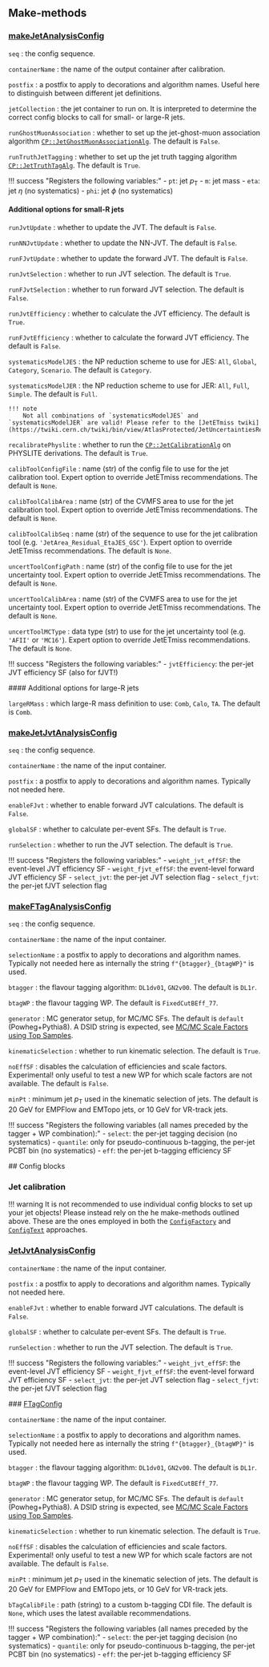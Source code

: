 ## Make-methods

### [makeJetAnalysisConfig](https://acode-browser1.usatlas.bnl.gov/lxr/source/athena/PhysicsAnalysis/Algorithms/JetAnalysisAlgorithms/python/JetAnalysisConfig.py)

`seq`
:   the config sequence.

`containerName`
:   the name of the output container after calibration.

`postfix`
:   a postfix to apply to decorations and algorithm names. Useful here to distinguish between different jet definitions.

`jetCollection`
:   the jet container to run on. It is interpreted to determine the correct config blocks to call for small- or large-R jets.

`runGhostMuonAssociation`
:   whether to set up the jet-ghost-muon association algorithm [`CP::JetGhostMuonAssociationAlg`](https://acode-browser1.usatlas.bnl.gov/lxr/source/athena/PhysicsAnalysis/Algorithms/JetAnalysisAlgorithms/Root/JetGhostMuonAssociationAlg.cxx). The default is `False`.

`runTruthJetTagging`
:   whether to set up the jet truth tagging algorithm [`CP::JetTruthTagAlg`](https://acode-browser1.usatlas.bnl.gov/lxr/source/athena/PhysicsAnalysis/Algorithms/JetAnalysisAlgorithms/Root/JetTruthTagAlg.cxx). The default is `True`.

!!! success "Registers the following variables:"
    - `pt`: jet $p_\mathrm{T}$
    - `m`: jet mass
    - `eta`: jet $\eta$ (no systematics)
    - `phi`: jet $\phi$ (no systematics)

#### Additional options for small-R jets

`runJvtUpdate`
:   whether to update the JVT. The default is `False`.

`runNNJvtUpdate`
:   whether to update the NN-JVT. The default is `False`.

`runFJvtUpdate`
:   whether to update the forward JVT. The default is `False`.

`runJvtSelection`
:   whether to run JVT selection. The default is `True`.

`runFJvtSelection`
:   whether to run forward JVT selection. The default is `False`.

`runJvtEfficiency`
:   whether to calculate the JVT efficiency. The default is `True`.

`runFJvtEfficiency`
:   whether to calculate the forward JVT efficiency. The default is `False`.

`systematicsModelJES`
:   the NP reduction scheme to use for JES: `All`, `Global`, `Category`, `Scenario`. The default is `Category`.

`systematicsModelJER`
:   the NP reduction scheme to use for JER: `All`, `Full`, `Simple`. The default is `Full`.

    !!! note
        Not all combinations of `systematicsModelJES` and `systematicsModelJER` are valid! Please refer to the [JetETmiss twiki](https://twiki.cern.ch/twiki/bin/view/AtlasProtected/JetUncertaintiesRel22).

`recalibratePhyslite`
:   whether to run the [`CP::JetCalibrationAlg`](https://acode-browser1.usatlas.bnl.gov/lxr/source/athena/PhysicsAnalysis/Algorithms/JetAnalysisAlgorithms/Root/JetCalibrationAlg.cxx) on PHYSLITE derivations. The default is `True`.

`calibToolConfigFile`
:   name (str) of the config file to use for the jet calibration tool. Expert option to override JetETmiss recommendations. The default is `None`.

`calibToolCalibArea`
:   name (str) of the CVMFS area to use for the jet calibration tool. Expert option to override JetETmiss recommendations. The default is `None`.

`calibToolCalibSeq`
:   name (str) of the sequence to use for the jet calibration tool (e.g. `'JetArea_Residual_EtaJES_GSC'`). Expert option to override JetETmiss recommendations. The default is `None`.

`uncertToolConfigPath`
:   name (str) of the config file to use for the jet uncertainty tool. Expert option to override JetETmiss recommendations. The default is `None`.

`uncertToolCalibArea`
:   name (str) of the CVMFS area to use for the jet uncertainty tool. Expert option to override JetETmiss recommendations. The default is `None`.

`uncertToolMCType`
:   data type (str) to use for the jet uncertainty tool (e.g. `'AFII'` or `'MC16'`). Expert option to override JetETmiss recommendations. The default is `None`.

!!! success "Registers the following variables:"
    - `jvtEfficiency`: the per-jet JVT efficiency SF (also for fJVT!)

#### Additional options for large-R jets

`largeRMass`
:   which large-R mass definition to use: `Comb`, `Calo`, `TA`. The default is `Comb`.


### [makeJetJvtAnalysisConfig](https://acode-browser1.usatlas.bnl.gov/lxr/source/athena/PhysicsAnalysis/Algorithms/JetAnalysisAlgorithms/python/JetJvtAnalysisConfig.py)

`seq`
:   the config sequence.

`containerName`
:   the name of the input container.

`postfix`
:   a postfix to apply to decorations and algorithm names. Typically not needed here.

`enableFJvt`
:   whether to enable forward JVT calculations. The default is `False`.

`globalSF`
:   whether to calculate per-event SFs. The default is `True`.

`runSelection`
:   whether to run the JVT selection. The default is `True`.

!!! success "Registers the following variables:"
    - `weight_jvt_effSF`: the event-level JVT efficiency SF
    - `weight_fjvt_effSF`: the event-level forward JVT efficiency SF
    - `select_jvt`: the per-jet JVT selection flag
    - `select_fjvt`: the per-jet fJVT selection flag

### [makeFTagAnalysisConfig](https://acode-browser1.usatlas.bnl.gov/lxr/source/athena/PhysicsAnalysis/Algorithms/FTagAnalysisAlgorithms/python/FTagAnalysisConfig.py)

`seq`
:   the config sequence.

`containerName`
:   the name of the input container.

`selectionName`
:   a postfix to apply to decorations and algorithm names. Typically not needed here as internally the string `f"{btagger}_{btagWP}"` is used.

`btagger`
:   the flavour tagging algorithm: `DL1dv01`, `GN2v00`. The default is `DL1r`.

`btagWP`
:   the flavour tagging WP. The default is `FixedCutBEff_77`.

`generator`
:   MC generator setup, for MC/MC SFs. The default is `default` (Powheg+Pythia8). A DSID string is expected, see [MC/MC Scale Factors using Top Samples](https://twiki.cern.ch/twiki/bin/viewauth/AtlasProtected/PmgTopProcesses#FTAG_MC_MC_Scale_Factors_using_T).

`kinematicSelection`
:   whether to run kinematic selection. The default is `True`.

`noEffSF`
:   disables the calculation of efficiencies and scale factors. Experimental! only useful to test a new WP for which scale factors are not available. The default is `False`.

`minPt`
:   minimum jet $p_\mathrm{T}$ used in the kinematic selection of jets. The default is 20 GeV for EMPFlow and EMTopo jets, or 10 GeV for VR-track jets.

!!! success "Registers the following variables (all names preceded by the tagger + WP combination):"
    - `select`: the per-jet tagging decision (no systematics)
    - `quantile`: only for pseudo-continuous b-tagging, the per-jet PCBT bin (no systematics)
    - `eff`: the per-jet b-tagging efficiency SF

## Config blocks

### Jet calibration

!!! warning
    It is not recommended to use individual config blocks to set up your jet objects! Please instead rely on the he make-methods outlined above.
    These are the ones employed in both the [`ConfigFactory`](https://acode-browser1.usatlas.bnl.gov/lxr/source/athena/PhysicsAnalysis/Algorithms/AnalysisAlgorithmsConfig/python/ConfigFactory.py) and [`ConfigText`](https://acode-browser1.usatlas.bnl.gov/lxr/source/athena/PhysicsAnalysis/Algorithms/AnalysisAlgorithmsConfig/python/ConfigText.py) approaches.

### [JetJvtAnalysisConfig](https://acode-browser1.usatlas.bnl.gov/lxr/source/athena/PhysicsAnalysis/Algorithms/JetAnalysisAlgorithms/python/JetJvtAnalysisConfig.py)

`containerName`
:   the name of the input container.

`postfix`
:   a postfix to apply to decorations and algorithm names. Typically not needed here.

`enableFJvt`
:   whether to enable forward JVT calculations. The default is `False`.

`globalSF`
:   whether to calculate per-event SFs. The default is `True`.

`runSelection`
:   whether to run the JVT selection. The default is `True`.

!!! success "Registers the following variables:"
    - `weight_jvt_effSF`: the event-level JVT efficiency SF
    - `weight_fjvt_effSF`: the event-level forward JVT efficiency SF
    - `select_jvt`: the per-jet JVT selection flag
    - `select_fjvt`: the per-jet fJVT selection flag

### [FTagConfig](https://acode-browser1.usatlas.bnl.gov/lxr/source/athena/PhysicsAnalysis/Algorithms/FTagAnalysisAlgorithms/python/FTagAnalysisConfig.py)

`containerName`
:   the name of the input container.

`selectionName`
:   a postfix to apply to decorations and algorithm names. Typically not needed here as internally the string `f"{btagger}_{btagWP}"` is used.

`btagger`
:   the flavour tagging algorithm: `DL1dv01`, `GN2v00`. The default is `DL1r`.

`btagWP`
:   the flavour tagging WP. The default is `FixedCutBEff_77`.

`generator`
:   MC generator setup, for MC/MC SFs. The default is `default` (Powheg+Pythia8). A DSID string is expected, see [MC/MC Scale Factors using Top Samples](https://twiki.cern.ch/twiki/bin/viewauth/AtlasProtected/PmgTopProcesses#FTAG_MC_MC_Scale_Factors_using_T).

`kinematicSelection`
:   whether to run kinematic selection. The default is `True`.

`noEffSF`
:   disables the calculation of efficiencies and scale factors. Experimental! only useful to test a new WP for which scale factors are not available. The default is `False`.

`minPt`
:   minimum jet $p_\mathrm{T}$ used in the kinematic selection of jets. The default is 20 GeV for EMPFlow and EMTopo jets, or 10 GeV for VR-track jets.

`bTagCalibFile`
:   path (string) to a custom b-tagging CDI file. The default is `None`, which uses the latest available recommendations.

!!! success "Registers the following variables (all names preceded by the tagger + WP combination):"
    - `select`: the per-jet tagging decision (no systematics)
    - `quantile`: only for pseudo-continuous b-tagging, the per-jet PCBT bin (no systematics)
    - `eff`: the per-jet b-tagging efficiency SF